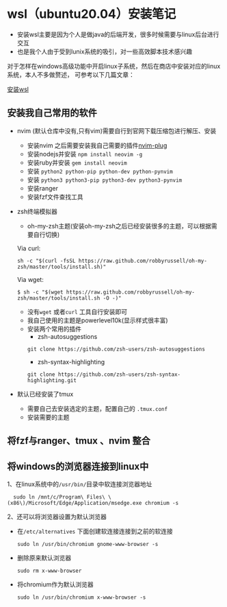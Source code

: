 # wsl（ubuntu20.04）安装笔记

* 安装wsl主要是因为个人是做java的后端开发，很多时候需要与linux后台进行交互
* 也是我个人由于受到lunix系统的吸引，对一些高效脚本技术感兴趣

对于怎样在windows高级功能中开启linux子系统，然后在商店中安装对应的linux 系统，本人不多做赘述，
可参考以下几篇文章：

[安装wsl](https://www.jianshu.com/p/3e627ff45ccb)

## 安装我自己常用的软件
* nvim (默认仓库中没有,只有vim)需要自行到官网下载压缩包进行解压、安装
  
  - 安装nvim 之后需要安装我自己需要的插件[nvim-plug](https://github.com/ancion/nvim) 
  - 安装nodejs并安装  `npm install neovim -g`
  - 安装ruby并安装  `gem install neovim`
  - 安装 `python2 python-pip python-dev python-pynvim`
  - 安装 `python3 python3-pip python3-dev python3-pynvim`
  - 安装ranger
  - 安装fzf文件查找工具
* zsh终端模拟器
  - oh-my-zsh主题(安装oh-my-zsh之后已经安装很多的主题，可以根据需要自行切换)
   
   Via curl:
    ```
    sh -c "$(curl -fsSL https://raw.github.com/robbyrussell/oh-my-zsh/master/tools/install.sh)"
    ```
    Via wget:
    ```
   $ sh -c "$(wget https://raw.github.com/robbyrussell/oh-my-zsh/master/tools/install.sh -O -)"
    ```
    * 没有`wget` 或者`curl` 工具自行安装即可
    * 我自己使用的主题是powerlevel10k(显示样式很丰富)
  - 安装两个常用的插件
    * zsh-autosuggestions
    ```
    git clone https://github.com/zsh-users/zsh-autosuggestions 
    ```
    * zsh-syntax-highlighting
    ```
    git clone https://github.com/zsh-users/zsh-syntax-highlighting.git
    ```
* 默认已经安装了tmux
  - 需要自己去安装选定的主题，配置自己的 `.tmux.conf`
  - 安装需要的主题

## 将fzf与ranger、tmux 、nvim 整合


## 将windows的浏览器连接到linux中
  
  1、在linux系统中的`/usr/bin/`目录中软连接浏览器地址
  
  ```
    sudo ln /mnt/c/Program\ Files\ \(x86\)/Microsoft/Edge/Application/msedge.exe chromium -s
  ```
  2、还可以将浏览器设置为默认浏览器

 - 在`/etc/alternatives` 下面创建软连接连接到之前的软连接
    
    ```
    sudo ln /usr/bin/chromium gnome-www-browser -s
    ```
 - 删除原来默认浏览器
    ```
    sudo rm x-www-browser
    ```
 - 将chromium作为默认浏览器
    ```
    sudo ln /usr/bin/chromium x-www-browser -s 
    ```
    
